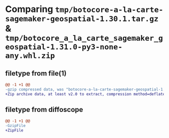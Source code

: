 # Comparing `tmp/botocore-a-la-carte-sagemaker-geospatial-1.30.1.tar.gz` & `tmp/botocore_a_la_carte_sagemaker_geospatial-1.31.0-py3-none-any.whl.zip`

## filetype from file(1)

```diff
@@ -1 +1 @@
-gzip compressed data, was "botocore-a-la-carte-sagemaker-geospatial-1.30.1.tar", last modified: Thu Jul  6 01:45:30 2023, max compression
+Zip archive data, at least v2.0 to extract, compression method=deflate
```

## filetype from diffoscope

```diff
@@ -1 +1 @@
-GzipFile
+ZipFile
```

